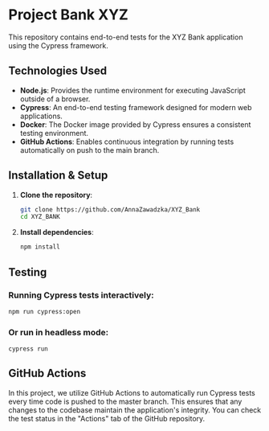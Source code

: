# Project Bank XYZ

This repository contains end-to-end tests for the XYZ Bank application using the Cypress framework.

## Technologies Used

- **Node.js**: Provides the runtime environment for executing JavaScript outside of a browser.
- **Cypress**: An end-to-end testing framework designed for modern web applications.
- **Docker**: The Docker image provided by Cypress ensures a consistent testing environment.
- **GitHub Actions**: Enables continuous integration by running tests automatically on push to the main branch.

## Installation & Setup

1. **Clone the repository**:
    ```bash
    git clone https://github.com/AnnaZawadzka/XYZ_Bank
    cd XYZ_BANK
    ```

2. **Install dependencies**:
    ```bash
    npm install
    ```

## Testing

### Running Cypress tests interactively:

```bash
npm run cypress:open
```
### Or run in headless mode:
```
cypress run
```

## GitHub Actions

In this project, we utilize GitHub Actions to automatically run Cypress tests every time code is pushed to the master branch. This ensures that any changes to the codebase maintain the application's integrity. You can check the test status in the "Actions" tab of the GitHub repository.
